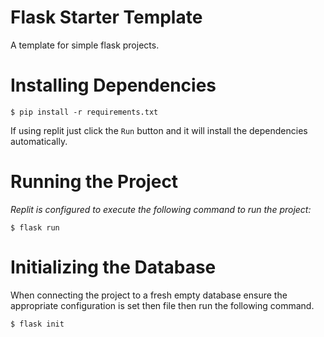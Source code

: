 # Flask Starter Template
A template for simple flask projects.

# Installing Dependencies
```
$ pip install -r requirements.txt
```
If using replit just click the `Run` button and it will install the dependencies automatically.

# Running the Project

_Replit is configured to execute the following command to run the project:_
```
$ flask run
```

# Initializing the Database
When connecting the project to a fresh empty database ensure the appropriate configuration is set then file then run the following command.

```
$ flask init
```